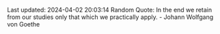 Last updated: 2024-04-02 20:03:14
Random Quote: In the end we retain from our studies only that which we practically apply. - Johann Wolfgang von Goethe